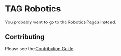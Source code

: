 # TAG Robotics

You probably want to go to the [Robotics Pages](https://tagnw.github.io/robotics/) instead.

## Contributing

Please see the [Contribution Guide](CONTRIBUTING.md).
